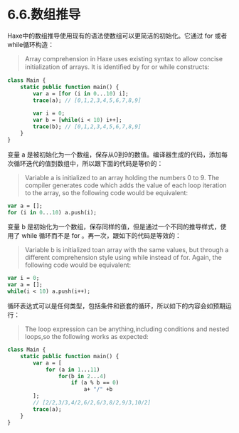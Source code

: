 # 6.6.数组推导

Haxe中的数组推导使用现有的语法使数组可以更简洁的初始化。它通过 for 或者 while循环构造：

> Array comprehension in Haxe uses existing syntax to allow concise initialization of arrays. It is identiﬁed by for or while constructs:

```haxe
class Main { 
    static public function main() {
        var a = [for (i in 0...10) i]; 
        trace(a); // [0,1,2,3,4,5,6,7,8,9] 
        
        var i = 0; 
        var b = [while(i < 10) i++]; 
        trace(b); // [0,1,2,3,4,5,6,7,8,9] 
    }
} 
```

变量 a 是被初始化为一个数组，保存从0到9的数值。编译器生成的代码，添加每次循环迭代的值到数组中，所以跟下面的代码是等价的：

> Variable a is initialized to an array holding the numbers 0 to 9. The compiler generates code which adds the value of each loop iteration to the array, so the following code would be equivalent:

```haxe
var a = []; 
for (i in 0...10) a.push(i);
```

变量 b 是初始化为一个数组，保存同样的值，但是通过一个不同的推导样式，使用了 while 循环而不是 for 。再一次，跟如下的代码是等效的：

> Variable b is initialized toan array with the same values, but through a different comprehension style using while instead of for. Again, the following code would be equivalent:

```haxe
var i = 0; 
var a = []; 
while(i < 10) a.push(i++); 
```

循环表达式可以是任何类型，包括条件和嵌套的循环，所以如下的内容会如预期运行：

> The loop expression can be anything,including conditions and nested loops,so the following works as expected:

```haxe
class Main { 
    static public function main() { 
        var a = [
            for (a in 1...11) 
                for(b in 2...4) 
                    if (a % b == 0)
                        a+ "/" +b 
        ]; 
        // [2/2,3/3,4/2,6/2,6/3,8/2,9/3,10/2] 
        trace(a); 
    } 
}
```